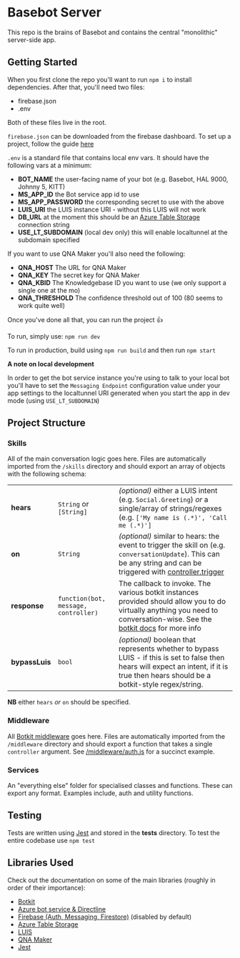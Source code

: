 # Basebot Server

This repo is the brains of Basebot and contains the central "monolithic" server-side app. 




Getting Started
---
When you first clone the repo you'll want to run `npm i` to install dependencies. After that, you'll need two files:
* firebase.json
* .env

Both of these files live in the root. 

`firebase.json` can be downloaded from the firebase dashboard. To set up a project, follow the guide [here](https://github.com/ans-group/basebot-server/tree/master/documents/firebase-registration)

`.env` is a standard file that contains local env vars. It should have the following vars at a minimum:

* **BOT_NAME** the user-facing name of your bot (e.g. Basebot, HAL 9000, Johnny 5, KITT)
* **MS_APP_ID** the Bot service app id to use
* **MS_APP_PASSWORD** the corresponding secret to use with the above
* **LUIS_URI** the LUIS instance URI - without this LUIS will not work
* **DB_URL** at the moment this should be an [Azure Table Storage](https://azure.microsoft.com/en-gb/services/storage/tables/) connection string
* **USE_LT_SUBDOMAIN** (local dev only) this will enable localtunnel at the subdomain specified

If you want to use QNA Maker you'll also need the following:

* **QNA_HOST** The URL for QNA Maker
* **QNA_KEY** The secret key for QNA Maker
* **QNA_KBID** The Knowledgebase ID you want to use (we only support a single one at the mo)
* **QNA_THRESHOLD** The confidence threshold out of 100 (80 seems to work quite well)

Once you've done all that, you can run the project :+1:

To run, simply use: `npm run dev` 

To run in production, build using `npm run build` and then run `npm start`

**A note on local development**

In order to get the bot service instance you're using to talk to your local bot you'll have to set the `Messaging Endpoint` configuration value under your app settings to the localtunnel URI generated when you start the app in dev mode (using `USE_LT_SUBDOMAIN`)

Project Structure
---
### Skills
All of the main conversation logic goes here. Files are automatically imported from the `/skills` directory and should export an array of objects with the following schema:

| | | |
| --- | --- | --- |
|**hears**|`String` or `[String]`|*(optional)*  either a LUIS intent (e.g. `Social.Greeting`) *or* a single/array of strings/regexes (e.g. `['My name is (.*)', 'Call me (.*)']`|
| **on** |`String`| *(optional)* similar to hears: the event to trigger the skill on (e.g. `conversationUpdate`). This can be any string and can be triggered with [controller.trigger](https://botkit.ai/docs/core.html#controllertrigger) |
| **response** |`function(bot, message, controller)`| The callback to invoke. The various botkit instances provided should allow you to do virtually anything you need to conversation-wise. See the [botkit docs](https://botkit.ai/docs) for more info
| **bypassLuis** |`bool`| *(optional)* boolean that represents whether to bypass LUIS - if this is set to false then hears will expect an intent, if it is true then hears should be a botkit-style regex/string.

**NB** either `hears` *or* `on` should be specified.

### Middleware
All [Botkit middleware](https://botkit.ai/docs/middleware.html) goes here. Files are automatically imported from the `/middleware` directory and should export a function that takes a single `controller` argument. See [/middleware/auth.js](middleware/auth.js) for a succinct example.

### Services
An "everything else" folder for specialised classes and functions. These can export any format. Examples include, auth and utility functions. 

Testing
---
Tests are written using [Jest](https://jestjs.io/) and stored in the __tests__ directory. To test the entire codebase use `npm test`

Libraries Used
---
Check out the documentation on some of the main libraries (roughly in order of their importance):

* [Botkit](https://botkit.ai/docs)
* [Azure bot service & Directline](https://docs.microsoft.com/en-us/azure/bot-service/?view=azure-bot-service-4.0)
* [Firebase (Auth, Messaging, Firestore)](https://firebase.google.com/docs) (disabled by default)
* [Azure Table Storage](https://docs.microsoft.com/en-us/azure/storage/)
* [LUIS](https://docs.microsoft.com/en-gb/azure/cognitive-services/luis/what-is-luis)
* [QNA Maker](https://docs.microsoft.com/en-us/azure/cognitive-services/qnamaker/)
* [Jest](https://jestjs.io/)
